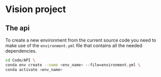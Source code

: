 # Vision project

## The api

To create a new environment from the current source code you need to make use of the `environment.yml` file that
contains all the needed dependencies.

```sh
cd Code/API \
conda env create --name <env_name> --file=environment.yml \
conda activate <env_name>
```
